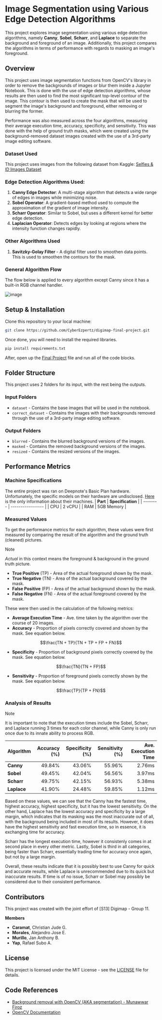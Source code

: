 # Image Segmentation using Various Edge Detection Algorithms

This project explores image segmentation using various edge detection algorithms, namely **Canny**, **Sobel**, **Scharr**, and **Laplace** to separate the background and foreground of an image. Additionally, this project compares the algorithms in terms of performance with regards to masking an image's foreground.


## Overview

This project uses image segmentation functions from OpenCV's library in order to remove the backgrounds of images or blur them inside a Jupyter Notebook. This is done with the use of edge detection algorithms, whose results are then used to find the most significant top-level contour of the image. This contour is then used to create the mask that will be used to segment the image's background and foreground, either removing or blurring the former.

Performance was also measured across the four algorithms, measuring their average execution time, accuracy, specificity, and sensitivity. This was done with the help of ground truth masks, which were created using the background-removed dataset images created with the use of a 3rd-party image editing software. 

### Dataset Used
This project uses images from the following dataset from Kaggle:
[Selfies & ID Images Dataset](https://www.kaggle.com/datasets/tapakah68/selfies-id-images-dataset)

### Edge Detection Algorithms Used:
1. **Canny Edge Detector**: A multi-stage algorithm that detects a wide range of edges in images while minimizing noise.
2. **Sobel Operator**: A gradient-based method used to compute the approximation of the gradient of image intensity.
3. **Scharr Operator**: Similar to Sobel, but uses a different kernel for better edge detection.
4. **Laplacian Operator**: Detects edges by looking at regions where the intensity function changes rapidly.

### Other Algorithms Used
1. **Savitzky-Golay Filter** - A digital filter used to smoothen data points. This is used to smoothen the contours for the mask.

### General Algorithm Flow
The flow below is applied to every algorithm except Canny since it has a built-in RGB channel handler. 

![image](https://github.com/user-attachments/assets/87e815e0-9053-42b4-b4a0-ef1212e44ce4)


## Setup & Installation

Clone this repository to your local machine:

```sh
git clone https://github.com/CyberEzpertz/digimap-final-project.git
```

Once done, you will need to install the required libraries.

```sh
pip install requirements.txt
```

After, open up the [Final Project](final_project.ipynb) file and run all of the code blocks.

## Folder Structure
This project uses 2 folders for its input, with the rest being the outputs.

### Input Folders
- `dataset` - Contains the base images that will be used in the notebook.
- `correct_dataset` - Contains the images with their backgrounds removed through the use of a 3rd-party image editing software.

### Output Folders
- `blurred` - Contains the blurred background versions of the images.
- `masked` - Contains the removed background versions of the images.
- `resized` - Contains the resized versions of the images.

## Performance Metrics

### Machine Specifications

The entire project was ran on Deepnote's Basic Plan hardware. Unfortunately, the specific models on their hardware are undisclosed. [Here](https://deepnote.com/pricing) is the only information about their machines.
| **Part** | **Specification** |
| -------- | ----------------- |
| CPU | 2 vCPU |
| RAM | 5GB Memory | 

### Measured Values

To get the performance metrics for each algorithm, these values were first measured by comparing the result of the algorithm and the ground truth (cleaned) pictures. 

> [!NOTE]
> *Actual* in this context means the foreground & background in the ground truth picture.
 
- **True Positive** (TP) - Area of the actual foreground shown by the mask.
- **True Negative** (TN) - Area of the actual background covered by the mask.
- **False Positive** (FP) - Area of the actual background shown by the mask.
- **False Negative** (FN) - Area of the actual foreground covered by the mask.

These were then used in the calculation of the following metrics:

- **Average Execution Time** - Ave. time taken by the algorithm over the course of 20 images.
- **Accuracy** - Proportion of pixels correctly covered and shown by the mask. See equation below.
```math
\frac{TN + TP}{TN + TP + FP + FN}
```

- **Specificity** - Proportion of background pixels correctly covered by the mask. See equation below.
```math
\frac{TN}{TN + FP}
```

- **Sensitivity** - Proportion of foreground pixels correctly shown by the mask. See equation below.
```math
\frac{TP}{TP + FN}
```

### Analysis of Results

> [!NOTE]
> It is important to note that the execution times include the Sobel, Scharr, and Laplace running 3 times for each color channel, while Canny is only run once due to its innate ability to process RGB.

| **Algorithm** | **Accuracy (%)** | **Specificity (%)** | **Sensitivity (%)** | **Ave. Execution Time** |
|---------------|------------------:|---------------------:|---------------------:|-------------------------:|
| **Canny**     | 49.84%           | 43.06%              | 55.96%              | 2.76ms                  |
| **Sobel**     | 49.45%           | 42.04%              | 56.56%              | 3.97ms                  |
| **Scharr**    | 49.75%           | 42.15%              | 56.93%              | 5.38ms                 |
| **Laplace**   | 41.90%           | 24.48%              | 59.85%              | 1.12ms                  |

Based on these values, we can see that the Canny has the fastest time, highest accuracy, highest specificity, but it has the lowest sensitivity. On the other hand, Laplace has the lowest accuracy and specificity by a large margin, which indicates that its masking was the most inaccurate out of all, with the background being included in most of its results. However, it does have the highest sensitivity and fast execution time, so in essence, it is exchanging time for accuracy. 

Scharr has the longest execution time, however it consistenly comes in at second place in every other metric. Lastly, Sobel is third in all categories, being faster than Scharr, essentially trading time for accuracy once again, but not by a large margin.

Overall, these results indicate that it is possibly best to use Canny for quick and accurate results, while Laplace is unrecommended due to its quick but inaccurate results. If time is of no issue, Scharr or Sobel may possibly be considered due to their consistent performance.


## Contributors
This project was created with the joint effort of [S13] Digimap - Group 11.

**Members**
- **Caramat**, Christian Jude G.
- **Morales**, Alejandro Jose E.
- **Murillo**, Jan Anthony B.
- **Yap**, Rafael Subo A.

## License

This project is licensed under the MIT License - see the [LICENSE](LICENSE) file for details.

## Code References
- [Background removal with OpenCV (AKA segmentation) - Munawwar Firoz](https://www.codepasta.com/2016/11/06/background-segmentation-removal-with-opencv)
- [OpenCV Documentation](https://docs.opencv.org/4.x/index.html)
